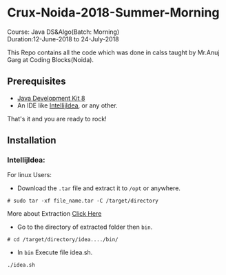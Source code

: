 # Crux-Noida-2018-Summer-Morning
Course: Java DS&Algo(Batch: Morning)                      
Duration:12-June-2018 to 24-July-2018

This Repo contains all the code which was done in calss taught by Mr.Anuj Garg at Coding Blocks(Noida).

## Prerequisites
* [Java Development Kit 8](http://www.oracle.com/technetwork/java/javase/downloads/jdk8-downloads-2133151.html)
* An IDE like [IntellijIdea](https://www.jetbrains.com/idea/), or any other.

That's it and you are ready to rock!

## Installation 

### IntellijIdea:
For linux Users: 

* Download the ```.tar``` file and extract it to ```/opt``` or anywhere.

``` 
# sudo tar -xf file_name.tar -C /target/directory 
```
More about Extraction [Click Here](https://www.tecmint.com/extract-tar-files-to-specific-or-different-directory-in-linux/)
* Go to the directory of extracted folder then ```bin```.
```
# cd /target/directory/idea..../bin/
```
* In ```bin``` Execute file idea.sh.
```
./idea.sh
```


    

